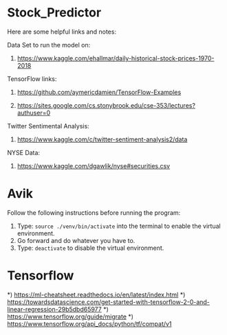 # Stock_Predictor

Here are some helpful links and notes:

Data Set to run the model on:

1) https://www.kaggle.com/ehallmar/daily-historical-stock-prices-1970-2018

TensorFlow links:
1) https://github.com/aymericdamien/TensorFlow-Examples

2) https://sites.google.com/cs.stonybrook.edu/cse-353/lectures?authuser=0

Twitter Sentimental Analysis:

1) https://www.kaggle.com/c/twitter-sentiment-analysis2/data

NYSE Data: 

1) https://www.kaggle.com/dgawlik/nyse#securities.csv

# Avik

Follow the following instructions before running the program:

1. Type: `source ./venv/bin/activate` into the terminal to enable the virtual environment.
2. Go forward and do whatever you have to.
3. Type: `deactivate` to disable the virtual environment.

# Tensorflow

*) https://ml-cheatsheet.readthedocs.io/en/latest/index.html
*) https://towardsdatascience.com/get-started-with-tensorflow-2-0-and-linear-regression-29b5dbd65977
*) https://www.tensorflow.org/guide/migrate
*) https://www.tensorflow.org/api_docs/python/tf/compat/v1
